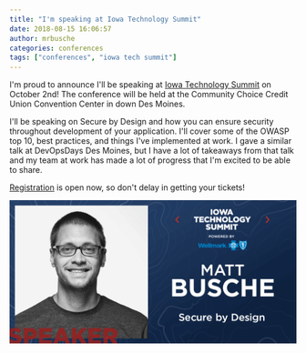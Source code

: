 ```yaml
---
title: "I'm speaking at Iowa Technology Summit"
date: 2018-08-15 16:06:57
author: mrbusche
categories: conferences
tags: ["conferences", "iowa tech summit"]
---
```


I'm proud to announce I'll be speaking at [Iowa Technology Summit](https://www.technologyiowa.org/) on October 2nd! The conference will be held at the Community Choice Credit Union Convention Center in down Des Moines.

I'll be speaking on Secure by Design and how you can ensure security throughout development of your application. I'll cover some of the OWASP top 10, best practices, and things I've implemented at work. I gave a similar talk at DevOpsDays Des Moines, but I have a lot of takeaways from that talk and my team at work has made a lot of progress that I'm excited to be able to share.

[Registration](https://www.eventbrite.com/e/iowa-technology-summit-powered-by-wellmark-registration-45898842674?aff=es2) is open now, so don't delay in getting your tickets!

<img src="/images/2018/08/iowa-tech-summit.png" alt="Iowa Tech Summit">
